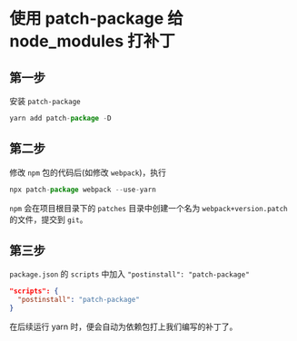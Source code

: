 # 使用 patch-package 给 node_modules 打补丁

## 第一步

安装 `patch-package`

```js
yarn add patch-package -D
```

## 第二步

修改 `npm` 包的代码后(如修改 `webpack`)，执行

```js
npx patch-package webpack --use-yarn
```

`npm` 会在项目根目录下的 `patches` 目录中创建一个名为 `webpack+version.patch` 的文件，提交到 `git`。

## 第三步

`package.json` 的 `scripts` 中加入 `"postinstall": "patch-package"`

```json
"scripts": {
  "postinstall": "patch-package"
}
```

在后续运行 yarn 时，便会自动为依赖包打上我们编写的补丁了。
